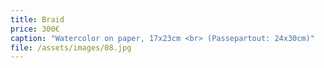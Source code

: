 ```yaml
---
title: Braid
price: 300€
caption: "Watercolor on paper, 17x23cm <br> (Passepartout: 24x30cm)"
file: /assets/images/08.jpg
---
```


